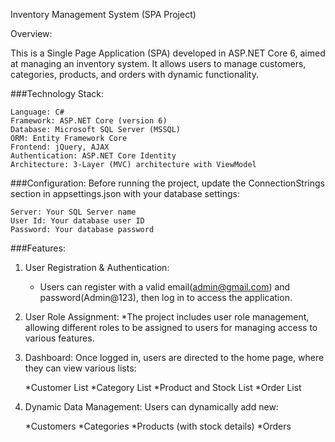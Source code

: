 Inventory Management System (SPA Project)

Overview:

This is a Single Page Application (SPA) developed in ASP.NET Core 6, aimed at managing an inventory system. It allows users to manage customers, categories, products, and orders with dynamic functionality.

###Technology Stack:

	Language: C#
	Framework: ASP.NET Core (version 6)
	Database: Microsoft SQL Server (MSSQL)
	ORM: Entity Framework Core
	Frontend: jQuery, AJAX
	Authentication: ASP.NET Core Identity
	Architecture: 3-Layer (MVC) architecture with ViewModel

###Configuration:
Before running the project, update the ConnectionStrings section in appsettings.json with your database settings:

	Server: Your SQL Server name
	User Id: Your database user ID
	Password: Your database password

###Features:

1. User Registration & Authentication:
	* Users can register with a valid email(admin@gmail.com) and password(Admin@123), then log in to access the application.

2. User Role Assignment:
	*The project includes user role management, allowing different roles to be assigned to users for managing access to various features.

3. Dashboard:
Once logged in, users are directed to the home page, where they can view various lists:

	*Customer List
	*Category List
	*Product and Stock List
	*Order List

4. Dynamic Data Management:
Users can dynamically add new:

	*Customers
	*Categories
	*Products (with stock details)
	*Orders
